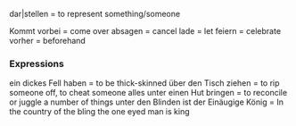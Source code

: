 dar|stellen = to represent something/someone 

Kommt vorbei = come over 
absagen = cancel
lade = let
feiern = celebrate
vorher = beforehand

### Expressions 

ein dickes Fell haben = to be thick-skinned 
über den Tisch ziehen = to rip someone off, to cheat someone 
alles unter einen Hut bringen = to reconcile or juggle a number of things 
unter den Blinden ist der Einäugige König = In the country of the bling the one eyed man is king 